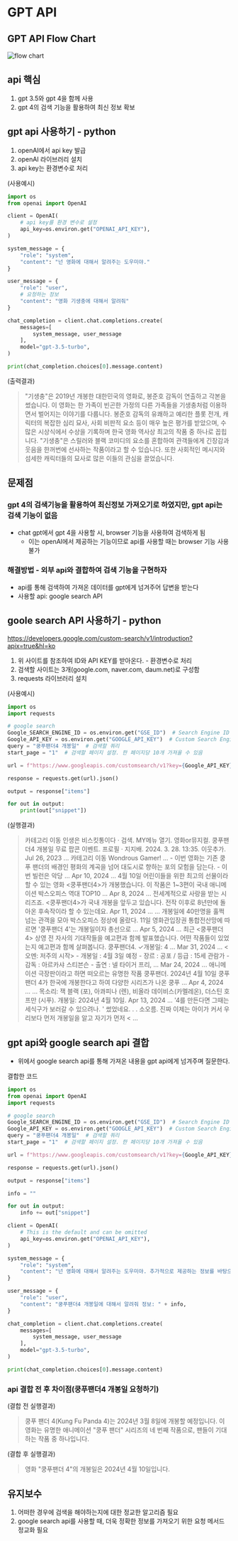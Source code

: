 # GPT API


## GPT API Flow Chart
![flow chart](../flowChart/gptAPI.png)


## api 핵심
1. gpt 3.5와 gpt 4을 함께 사용
2. gpt 4의 검색 기능을 활용하여 최신 정보 확보


## gpt api 사용하기 - python
1. openAI에서 api key 발급
2. openAI 라이브러리 설치
3. api key는 환경변수로 처리
   
(사용예시)
```python
import os
from openai import OpenAI

client = OpenAI(
    # api key를 환경 변수로 설정
    api_key=os.environ.get("OPENAI_API_KEY"),
)

system_message = {
    "role": "system",
    "content": "넌 영화에 대해서 알려주는 도우미야."
}

user_message = {
    "role": "user",
    # 요청하는 정보
    "content": "영화 기생충에 대해서 알려줘"
}

chat_completion = client.chat.completions.create(
    messages=[
        system_message, user_message
    ],
    model="gpt-3.5-turbo",
)

print(chat_completion.choices[0].message.content)
```
(출력결과)
> "기생충"은 2019년 개봉한 대한민국의 영화로, 봉준호 감독이 연출하고 각본을 썼습니다. 이 영화는 한 가족이 빈곤한 가정의 다른 가족들을 기생충처럼 이용하면서 벌어지는 이야기를 다룹니다.
> 봉준호 감독의 유쾌하고 예리한 플롯 전개, 캐릭터의 복잡한 심리 묘사, 사회 비판적 요소 등이 매우 높은 평가를 받았으며, 수많은 시상식에서 수상을 기록하며 한국 영화 역사상 최고의 작품 중 하나로 꼽힙니다.
> "기생충"은 스릴러와 블랙 코미디의 요소를 혼합하여 관객들에게 긴장감과 웃음을 한꺼번에 선사하는 작품이라고 할 수 있습니다. 또한 사회적인 메시지와 섬세한 캐릭터들의 묘사로 많은 이들의 관심을 끌었습니다.


## 문제점
### gpt 4의 검색기능을 활용하여 최신정보 가져오기로 하였지만, gpt api는 검색 기능이 없음
+ chat gpt에서 gpt 4을 사용할 시, browser 기능을 사용하여 검색하게 됨
   + 이는 openAI에서 제공하는 기능이므로 api를 사용할 때는 browser 기능 사용불가
### 해결방법 - 외부 api와 결합하여 검색 기능을 구현하자
+ api를 통해 검색하여 가져온 데이터를 gpt에게 넘겨주어 답변을 받는다
+ 사용할 api: google search API


## goole search API 사용하기 - python
https://developers.google.com/custom-search/v1/introduction?apix=true&hl=ko
1. 위 사이트를 참조하여 ID와 API KEY를 받아온다. - 환경변수로 처리
2. 검색할 사이트는 3개(google.com, naver.com, daum.net)로 구성함
3. requests 라이브러리 설치

(사용예시)
```python
import os
import requests

# google search
Google_SEARCH_ENGINE_ID = os.environ.get("GSE_ID")  # Search Engine ID
Google_API_KEY = os.environ.get("GOOGLE_API_KEY")  # Custom Search Engine API KEY
query = "쿵푸팬더4 개봉일"  # 검색할 쿼리
start_page = "1"  # 검색할 페이지 설정. 한 페이지당 10개 가져올 수 있음

url = f"https://www.googleapis.com/customsearch/v1?key={Google_API_KEY}&cx={Google_SEARCH_ENGINE_ID}&q={query}&start={start_page}"

response = requests.get(url).json()

output = response["items"]

for out in output:
    print(out["snippet"])
```
(실행결과)
> 카테고리 이동 인생은 비스킷통이다 · 검색. MY메뉴 열기. 영화or뮤지컬. 쿵푸팬더4 개봉일 무료 팝콘 이벤트. 프로필 · 지지배. 2024. 3. 28. 13:35. 이웃추가.
> Jul 26, 2023 ... 카테고리 이동 Wondrous Gamer! ... - 이번 영화는 기존 쿵푸 팬더의 배경인 평화의 계곡을 넘어 대도시로 향하는 포의 모험을 담는다. - 이번 빌런은 악당 ...
> Apr 10, 2024 ... 4월 10일 어린이들을 위한 최고의 선물이라 할 수 있는 영화 <쿵푸팬더4>가 개봉했습니다. 이 작품은 1~3편이 국내 애니메이션 박스오피스 역대 TOP10 ...
> Apr 8, 2024 ... 전세계적으로 사랑을 받는 시리즈죠. <쿵푸팬더4>가 국내 개봉을 앞두고 있습니다. 전작 이후로 8년만에 돌아온 후속작이라 할 수 있는데요.
> Apr 11, 2024 ... ... 개봉일에 40만명을 훌쩍 넘는 관객을 모아 박스오피스 정상에 올랐다. 11일 영화관입장권 통합전산망에 따르면 '쿵푸팬더 4'는 개봉일이자 총선으로 ...
> Apr 5, 2024 ... 최근 <쿵푸팬더4> 상영 전 자사의 기대작들을 예고편과 함께 발표했습니다. 어떤 작품들이 있었는지 예고편과 함께 살펴봅니다. 쿵푸팬더4. ✓개봉일: 4 ...
> Mar 31, 2024 ... <오멘: 저주의 시작> - 개봉일 : 4월 3일 예정 - 장르 : 공포 / 등급 : 15세 관람가 - 감독 : 아르카샤 스티븐슨 - 출연 : 넬 타이거 프리, ...
> Mar 24, 2024 ... 애니메이션 극장판이라고 하면 떠오르는 유명한 작품 쿵푸팬더. 2024년 4월 10일 쿵푸팬더 4가 한국에 개봉한다고 하여 다양한 시리즈가 나온 쿵푸 ...
> Apr 4, 2024 ... ... 목소리: 잭 블랙 (포), 아콰피나 (렌), 비올라 데이비스(카멜레온), 더스틴 호프만 (시푸). 개봉일: 2024년 4월 10일.
> Apr 13, 2024 ... '4를 만든다면 그때는 세식구가 보러갈 수 있으려나. ' 썼었네요. ​. ​. 소오름. 진짜 이제는 아이가 커서 우리보다 먼저 개봉일을 알고 자기가 먼저 < ...


## gpt api와 google search api 결합
+ 위에서 google search api를 통해 가져온 내용을 gpt api에게 넘겨주며 질문한다.

결합한 코드
```python
import os
from openai import OpenAI
import requests

# google search
Google_SEARCH_ENGINE_ID = os.environ.get("GSE_ID")  # Search Engine ID
Google_API_KEY = os.environ.get("GOOGLE_API_KEY")  # Custom Search Engine API KEY
query = "쿵푸팬더4 개봉일"  # 검색할 쿼리
start_page = "1"  # 검색할 페이지 설정. 한 페이지당 10개 가져올 수 있음

url = f"https://www.googleapis.com/customsearch/v1?key={Google_API_KEY}&cx={Google_SEARCH_ENGINE_ID}&q={query}&start={start_page}"

response = requests.get(url).json()

output = response["items"]

info = ""

for out in output:
    info += out["snippet"]

client = OpenAI(
    # This is the default and can be omitted
    api_key=os.environ.get("OPENAI_API_KEY"),
)

system_message = {
    "role": "system",
    "content": "넌 영화에 대해서 알려주는 도우미야. 추가적으로 제공하는 정보를 바탕으로 알려줘"
}

user_message = {
    "role": "user",
    "content": "쿵푸팬더4 개봉일에 대해서 알려줘 정보: " + info,
}

chat_completion = client.chat.completions.create(
    messages=[
        system_message, user_message
    ],
    model="gpt-3.5-turbo",
)

print(chat_completion.choices[0].message.content)
```

### api 결합 전 후 차이점(쿵푸팬더4 개봉일 요청하기)
(결합 전 실행결과)
> 쿵푸 팬더 4(Kung Fu Panda 4)는 2024년 3월 8일에 개봉할 예정입니다. 이 영화는 유명한 애니메이션 "쿵푸 팬더" 시리즈의 네 번째 작품으로, 팬들이 기대하는 작품 중 하나입니다.

(결합 후 실행결과)
> 영화 "쿵푸팬더 4"의 개봉일은 2024년 4월 10일입니다.

## 유지보수
1. 어떠한 경우에 검색을 해야하는지에 대한 정교한 알고리즘 필요
2. google search api를 사용할 때, 더욱 정확한 정보를 가져오기 위한 요청 메서드 정교화 필요
